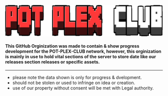 <img src="assets/title.png" alt="HTML Logo" height=100 width=1000>

#### This GitHub Orginization was made to contain & show progress development for the POT-PLEX-CLUB network, however, this orginization is mainly in use to hold vital sections of the server to store date like our releases section releases or specific assets.
*** 
* please note the data shown is only for progress & dvelopment.
* should not be stolen or used to infringe on idea or creation.
* use of our property without consent will be met with Legal authority.
